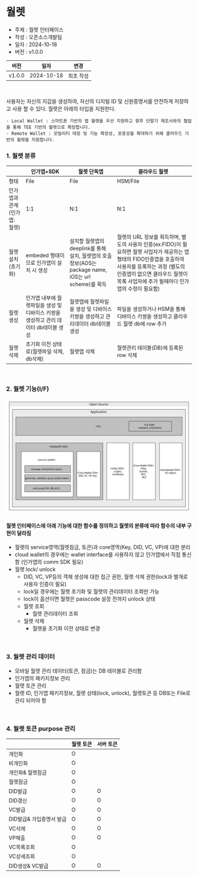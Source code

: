 # 월렛
<!-- 개별 문서는 향후에 병합될 수 있으므로, 목차는 사용하지 않습니다. -->

- 주제 : 월렛 인터페이스
- 작성 : 오픈소스개발팀
- 일자 : 2024-10-18
- 버전 : v1.0.0

| 버전 | 일자       | 변경         |
| ------- | ---------- | --------------- |
| v1.0.0  | 2024-10-18 | 최초 작성 |

<br>

사용자는 자신의 지갑을 생성하여, 자신의 디지털 ID 및 신원증명서를 안전하게 저장하고 사용 할 수 있다. 월렛은 아래의 타입을 지원한다.

```code
- Local Wallet : 스마트폰 기반의 앱 월렛을 우선 지원하고 향후 단말기 제조사와의 협업을 통해 TEE 기반의 월렛으로 확장합니다.
- Remote Wallet : 모빌리티 대응 및 기능 확장성, 포용성을 확대하기 위해 클라우드 기반의 월렛을 지원합니다.
```

### 1. 월렛 분류


|          | 인가앱+SDK | 월렛 단독앱 | 클라우드 월렛 |
|----------|----------|----------|----------|
|   형태  |   File   |   File   |   HSM/File   |
|   인가앱과 관계(인가앱: 월렛) |   1:1   |   N:1   |   N:1   |
|   월렛 설치(초기화)  |   embeded 형태이므로 인가앱이 설치 시 생성   |   설치할 월렛앱의 deeplink를 통해 설치, 월렛앱의 호출정보(AOS는 package name, iOS는 url scheme)를 획득   |   월렛의 URL 정보를 획득하며, 별도의 사용자 인증(ex:FIDO)이 필요하면 월렛 사업자가 제공하는 앱 형태의 FIDO인증앱을 호출하여 사용자를 등록하는 과정 (별도의 인증앱이 없으면 클라우드 월렛이 목록 사업자에 추가 될때마다 인가앱의 수정이 필요함)   |
|   월렛 생성  |   인가앱 내부에 월렛파일을 생성 및 디바이스 키쌍을 생성하고 관리 데이터 db테이블 생성   |   월렛앱에 월렛파일을 생성 및 디바이스 키쌍을 생성하고 관리데이터 db테이블 생성   |   파일을 생성하거나 HSM을 통해 디바이스 키쌍을 생성하고 클라우드 월렛 db에 row 추가   |
|   월렛삭제  |   초기화 이전 상태로(월렛파일 삭제, db삭제)   |   월렛앱 삭제   |   월렛관리 테이블(DB)에 등록된 row 삭제   |
<br>


### 2. 월렛 기능(I/F)

![월렛 SDK구조](./images/wallet_interface.svg)

#### 월렛 인터페이스에 아래 기능에 대한 함수를 정의하고 월렛의 분류에 따라 함수의 내부 구현이 달라짐
* 월렛의 service영역(월렛잠금, 토큰)과 core영역(Key, DID, VC, VP)에 대한 분리
* cloud wallet의 경우에는 wallet interface를 사용하지 않고 인가앱에서 직접 통신함 (인가앱의 comm SDK 필요)
* 월렛 lock/ unlock
    * DID, VC, VP등의 객체 생성에 대한 접근 권한, 월렛 삭제 권한(lock과 별개로 사용자 인증이 필요)
    * lock일 경우에는 월렛 초기화 및 월렛의 관리데이터 조회만 가능
    * lock이 옵션이면 월렛은 passcode 설정 전까지 unlock 상태
    * 월렛 조회
        * 월렛 관리데이터 조회
    * 월렛 삭제
        * 월렛을 초기화 이전 상태로 변경
        
<br>

### 3. 월렛 관리 데이터
* 모바일 월렛 관리 데이터(토큰, 잠금)는 DB 테이블로 관리함
* 인가앱의 패키지정보 관리
* 월렛 토큰 관리
* 월렛 ID, 인가앱 패키지정보, 월렛 상태(lock, unlock), 월렛토큰 등 DB또는 File로 관리 되어야 함

<br>

### 4. 월렛 토큰 purpose 관리
|  | 월렛 토큰 | 서버 토큰 |
|----------|----------|----------|
|   개인화  |   O   |      |
|   비개인화 |   O   |      |
|   개인화& 월렛잠금  |   O   |      |
|   월렛잠금  |   O   |      |
|   DID발급  |   O   |   O   |
|   DID갱신  |   O   |   O   |
|   VC발급  |   O   |   O   |
|   DID발급& 가입증명서 발급  |   O   |   O   |
|   VC삭제  |   O   |   O   |
|   VP제출  |   O   |   O   |
|   VC목록조회  |   O   |   |
|   VC상세조회  |   O   |      |
|   DID생성& VC발급  |   O   |   O   |

<!-- 한줄 띄기 입니다. -->
<br>
